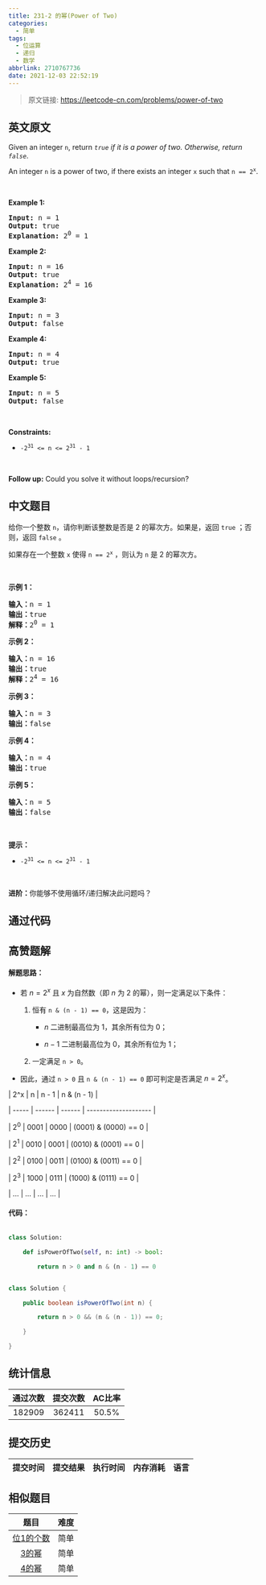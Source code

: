 ```yaml
---
title: 231-2 的幂(Power of Two)
categories:
  - 简单
tags:
  - 位运算
  - 递归
  - 数学
abbrlink: 2710767736
date: 2021-12-03 22:52:19
---
```


> 原文链接: https://leetcode-cn.com/problems/power-of-two


## 英文原文
<div><p>Given an integer <code>n</code>, return <em><code>true</code> if it is a power of two. Otherwise, return <code>false</code></em>.</p>

<p>An integer <code>n</code> is a power of two, if there exists an integer <code>x</code> such that <code>n == 2<sup>x</sup></code>.</p>

<p>&nbsp;</p>
<p><strong>Example 1:</strong></p>

<pre>
<strong>Input:</strong> n = 1
<strong>Output:</strong> true
<strong>Explanation: </strong>2<sup>0</sup> = 1
</pre>

<p><strong>Example 2:</strong></p>

<pre>
<strong>Input:</strong> n = 16
<strong>Output:</strong> true
<strong>Explanation: </strong>2<sup>4</sup> = 16
</pre>

<p><strong>Example 3:</strong></p>

<pre>
<strong>Input:</strong> n = 3
<strong>Output:</strong> false
</pre>

<p><strong>Example 4:</strong></p>

<pre>
<strong>Input:</strong> n = 4
<strong>Output:</strong> true
</pre>

<p><strong>Example 5:</strong></p>

<pre>
<strong>Input:</strong> n = 5
<strong>Output:</strong> false
</pre>

<p>&nbsp;</p>
<p><strong>Constraints:</strong></p>

<ul>
	<li><code>-2<sup>31</sup> &lt;= n &lt;= 2<sup>31</sup> - 1</code></li>
</ul>

<p>&nbsp;</p>
<strong>Follow up:</strong> Could you solve it without loops/recursion?</div>

## 中文题目
<div><p>给你一个整数 <code>n</code>，请你判断该整数是否是 2 的幂次方。如果是，返回 <code>true</code> ；否则，返回 <code>false</code> 。</p>

<p>如果存在一个整数 <code>x</code> 使得 <code>n == 2<sup>x</sup></code> ，则认为 <code>n</code> 是 2 的幂次方。</p>

<p> </p>

<p><strong>示例 1：</strong></p>

<pre>
<strong>输入：</strong>n = 1
<strong>输出：</strong>true
<strong>解释：</strong>2<sup>0</sup> = 1
</pre>

<p><strong>示例 2：</strong></p>

<pre>
<strong>输入：</strong>n = 16
<strong>输出：</strong>true
<strong>解释：</strong>2<sup>4</sup> = 16
</pre>

<p><strong>示例 3：</strong></p>

<pre>
<strong>输入：</strong>n = 3
<strong>输出：</strong>false
</pre>

<p><strong>示例 4：</strong></p>

<pre>
<strong>输入：</strong>n = 4
<strong>输出：</strong>true
</pre>

<p><strong>示例 5：</strong></p>

<pre>
<strong>输入：</strong>n = 5
<strong>输出：</strong>false
</pre>

<p> </p>

<p><strong>提示：</strong></p>

<ul>
	<li><code>-2<sup>31</sup> <= n <= 2<sup>31</sup> - 1</code></li>
</ul>

<p> </p>

<p><strong>进阶：</strong>你能够不使用循环/递归解决此问题吗？</p>
</div>

## 通过代码
<RecoDemo>
</RecoDemo>


## 高赞题解
#### 解题思路：



-  若 $n = 2^x$ 且 $x$ 为自然数（即 $n$ 为 $2$ 的幂），则一定满足以下条件：

    1. 恒有 `n & (n - 1) == 0`，这是因为： 

        - $n$ 二进制最高位为 $1$，其余所有位为 $0$；

        - $n - 1$ 二进制最高位为 $0$，其余所有位为 $1$；

    2. 一定满足 `n > 0`。

- 因此，通过 `n > 0` 且 `n & (n - 1) == 0` 即可判定是否满足 $n = 2^x$。



| 2^x   | n      | n - 1  | n & (n - 1)          |

| ----- | ------ | ------ | -------------------- |

| $2^0$ | $0001$ | $0000$ | (0001) & (0000) == 0 |

| $2^1$ | $0010$ | $0001$ | (0010) & (0001) == 0 |

| $2^2$ | $0100$ | $0011$ | (0100) & (0011) == 0 |

| $2^3$ | $1000$ | $0111$ | (1000) & (0111) == 0 |

| ...   | ...    | ...    | ...                  |



#### 代码：



```Python []

class Solution:

    def isPowerOfTwo(self, n: int) -> bool:

        return n > 0 and n & (n - 1) == 0

```



```Java []

class Solution {

    public boolean isPowerOfTwo(int n) {

        return n > 0 && (n & (n - 1)) == 0;

    }

}

```

## 统计信息
| 通过次数 | 提交次数 | AC比率 |
| :------: | :------: | :------: |
|    182909    |    362411    |   50.5%   |

## 提交历史
| 提交时间 | 提交结果 | 执行时间 |  内存消耗  | 语言 |
| :------: | :------: | :------: | :--------: | :--------: |


## 相似题目
|                             题目                             | 难度 |
| :----------------------------------------------------------: | :---------: |
| [位1的个数](https://leetcode-cn.com/problems/number-of-1-bits/) | 简单|
| [3的幂](https://leetcode-cn.com/problems/power-of-three/) | 简单|
| [4的幂](https://leetcode-cn.com/problems/power-of-four/) | 简单|
